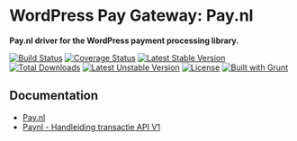 # WordPress Pay Gateway: Pay.nl

**Pay.nl driver for the WordPress payment processing library.**

[![Build Status](https://travis-ci.org/wp-pay-gateways/pay-nl.svg?branch=develop)](https://travis-ci.org/wp-pay-gateways/pay-nl)
[![Coverage Status](https://coveralls.io/repos/wp-pay-gateways/pay-nl/badge.png?branch=develop)](https://coveralls.io/r/wp-pay-gateways/pay-nl?branch=develop)
[![Latest Stable Version](https://poser.pugx.org/wp-pay-gateways/pay-nl/v/stable.svg)](https://packagist.org/packages/wp-pay-gateways/pay-nl)
[![Total Downloads](https://poser.pugx.org/wp-pay-gateways/pay-nl/downloads.svg)](https://packagist.org/packages/wp-pay-gateways/pay-nl)
[![Latest Unstable Version](https://poser.pugx.org/wp-pay-gateways/pay-nl/v/unstable.svg)](https://packagist.org/packages/wp-pay-gateways/pay-nl)
[![License](https://poser.pugx.org/wp-pay-gateways/pay-nl/license.svg)](https://packagist.org/packages/wp-pay-gateways/pay-nl)
[![Built with Grunt](https://cdn.gruntjs.com/builtwith.png)](http://gruntjs.com/)

## Documentation

*	[Pay.nl](https://www.pay.nl/)
*	[Paynl - Handleiding transactie API V1](http://pronamic.nl/wp-content/uploads/2014/09/Paynl-Handleiding-transactie-API-V1.pdf)
